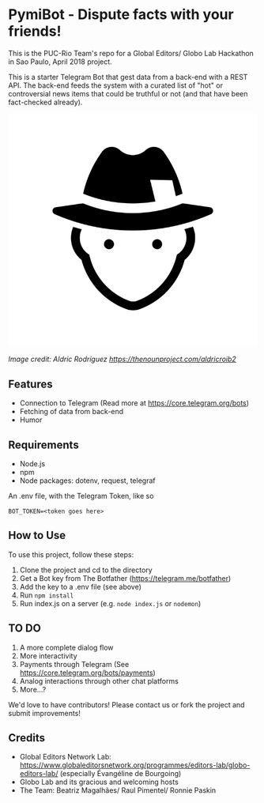 # PymiBot - Dispute facts with your friends!

This is the PUC-Rio Team's repo for a Global Editors/ Globo Lab Hackathon in Sao Paulo, April 2018 project.

This is a starter Telegram Bot that gest data from a back-end with a REST API. The back-end feeds the system with a curated list of "hot" or controversial news items that could be truthful or not (and that have been fact-checked already).

![Journalist Icon](https://raw.githubusercontent.com/rpaskin/pymibot/master/icon-02.png "PymiBot Icon")

*Image credit: Aldric Rodríguez https://thenounproject.com/aldricroib2*

## Features

- Connection to Telegram (Read more at https://core.telegram.org/bots)
- Fetching of data from back-end
- Humor

## Requirements

- Node.js
- npm
- Node packages: dotenv, request, telegraf

An .env file, with the Telegram Token, like so

    BOT_TOKEN=<token goes here>

## How to Use

To use this project, follow these steps:

1. Clone the project and cd to the directory
2. Get a Bot key from The Botfather (https://telegram.me/botfather)
3. Add the key to a .env file (see above)
4. Run `npm install`
4. Run index.js on a server (e.g. `node index.js` or `nodemon`)


## TO DO

1. A more complete dialog flow
2. More interactivity
3. Payments through Telegram (See https://core.telegram.org/bots/payments)
4. Analog interactions through other chat platforms
5. More...?

We'd love to have contributors! Please contact us or fork the project and submit improvements!

## Credits

- Global Editors Network Lab: https://www.globaleditorsnetwork.org/programmes/editors-lab/globo-editors-lab/ (especially Évangéline de Bourgoing)
- Globo Lab and its gracious and welcoming hosts
- The Team: Beatriz Magalhães/ Raul Pimentel/ Ronnie Paskin
